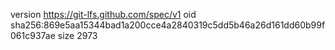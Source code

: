 version https://git-lfs.github.com/spec/v1
oid sha256:869e5aa15344bad1a200cce4a2840319c5dd5b46a26d161dd60b99f061c937ae
size 2973
